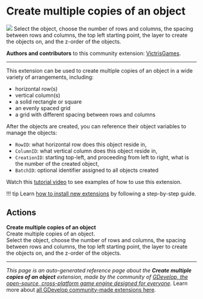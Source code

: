 # Create multiple copies of an object

<img src="https://resources.gdevelop-app.com/assets/Icons/grid.svg" class="extension-icon"></img>
Select the object, choose the number of rows and columns, the spacing between rows and columns, the top left starting point, the layer to create the objects on, and the z-order of the objects.

**Authors and contributors** to this community extension: [VictrisGames](https://gd.games/VictrisGames).

---

This extension can be used to create multiple copies of an object in a wide variety of arrangements, including:

- horizontal row(s)
- vertical column(s)
- a solid rectangle or square
- an evenly spaced grid
- a grid with different spacing between rows and columns

After the objects are created, you can reference their object variables to manage the objects:


* `RowID`:  what horizontal row does this object reside in,
* `ColumnID`:  what vertical column does this object reside in,
* `CreationID`:  starting top-left, and proceeding from left to right, what is the number of the created object,
* `BatchID`:  optional identifier assigned to all objects created

Watch this [tutorial video](https://youtu.be/rlGSlNSRR9w) to see examples of how to use this extension.

!!! tip
    Learn [how to install new extensions](/gdevelop5/extensions/search) by following a step-by-step guide.

## Actions

**Create multiple copies of an object**  
Create multiple copies of an object.  
Select the object, choose the number of rows and columns, the spacing between rows and columns, the top left starting point, the layer to create the objects on, and the z-order of the objects.



---

*This page is an auto-generated reference page about the **Create multiple copies of an object** extension, made by the community of [GDevelop, the open-source, cross-platform game engine designed for everyone](https://gdevelop.io/).* Learn more about [all GDevelop community-made extensions here](/gdevelop5/extensions).